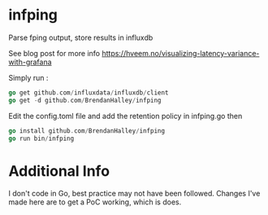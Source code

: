 # infping
Parse fping output, store results in influxdb

See blog post for more info https://hveem.no/visualizing-latency-variance-with-grafana

Simply run :
```go
go get github.com/influxdata/influxdb/client
go get -d github.com/BrendanHalley/infping
```
Edit the config.toml file and add the retention policy in infping.go then

```go
go install github.com/BrendanHalley/infping
go run bin/infping
```

# Additional Info

I don't code in Go, best practice may not have been followed. Changes I've made here are to get a PoC working, which is does.
